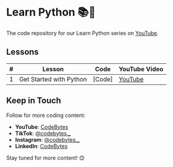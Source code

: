 # Learn Python 📚🐍

The code repository for our Learn Python series on [YouTube](https://www.youtube.com/watch?v=TDA9lgIFMGQ&list=PLvvVSYZ1bhvJCdxgNXlzqhyEaPR3bmGbx&ab_channel=CodeBytes).


## Lessons

| #  | Lesson                     | Code | YouTube Video                              |
|----|----------------------------|------|--------------------------------------------|
| 1  | Get Started with Python     | [Code] | [YouTube](https://youtu.be/TDA9lgIFMGQ)    |

## Keep in Touch

Follow for more coding content:

- **YouTube**: [CodeBytes](https://www.youtube.com/codebytes)
- **TikTok**: [@codebytes._](https://www.tiktok.com/@codebytes._)
- **Instagram**: [@codebytes._](https://www.instagram.com/codebytes._/)
- **LinkedIn**: [CodeBytes](https://www.linkedin.com/company/codebytesblog)

Stay tuned for more content! 😊
